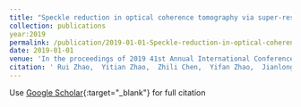 ```yaml
---
title: "Speckle reduction in optical coherence tomography via super-resolution reconstruction"
collection: publications
year:2019
permalink: /publication/2019-01-01-Speckle-reduction-in-optical-coherence-tomography-via-super-resolution-reconstruction
date: 2019-01-01
venue: 'In the proceedings of 2019 41st Annual International Conference of the IEEE Engineering in Medicine and Biology Society (EMBC)'
citation: ' Rui Zhao,  Yitian Zhao,  Zhili Chen,  Yifan Zhao,  Jianlong Yang,  <b>Yan Hu</b>,  Jun Cheng,  Jiang Liu, &quot;Speckle reduction in optical coherence tomography via super-resolution reconstruction.&quot; In the proceedings of 2019 41st Annual International Conference of the IEEE Engineering in Medicine and Biology Society (EMBC), 2019.'
---
```

Use [Google Scholar](https://scholar.google.com/scholar?q=Speckle+reduction+in+optical+coherence+tomography+via+super+resolution+reconstruction){:target="_blank"} for full citation